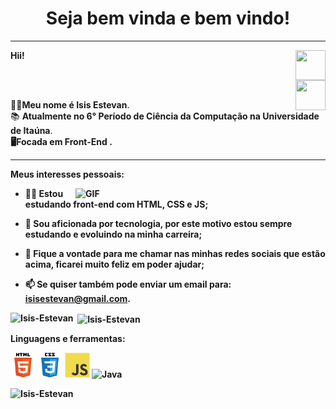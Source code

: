 <h1 align="center"> Seja bem vinda e bem vindo! </h1>
<hr />
<a href="https://www.linkedin.com/in/isis-estevan-75840b1b1/" target="_blank">
  <img align="right" src="https://i.ibb.co/Kx2GSrT/linkedin.png" width="48px" height="48px">
</a>
<p align="left" > 
  <b>Hii!</b>
</p>
<br>
<a href="https://www.instagram.com/isisestevan/" target="_blank">
  <img align="right" src="https://imagepng.org/wp-content/uploads/2017/08/instagram-icone-icon-1.png" width="48px" height="48px">
</a><br />
<p align="left" >
👩‍💻<b>Meu nome é Isis Estevan</b>.
<br />
📚 <b>Atualmente no 6° Período de Ciência da Computação na Universidade de Itaúna</b>.<br />
<b>
🖥<b>Focada em Front-End .</b>
</p>

<hr />

**Meus interesses pessoais:**

<img align="right" alt="GIF" src="https://octocat-generator-assets.githubusercontent.com/my-octocat-1626374766963.png" width="400px" />

- 👩‍💻 Estou estudando front-end com **HTML**, **CSS** e **JS**;

- 💼 Sou aficionada por tecnologia, por este motivo estou sempre estudando e evoluindo na minha carreira;

- 💬 Fique a vontade para me chamar nas minhas redes sociais que estão acima, ficarei muito feliz em poder ajudar;
- 📫 Se quiser  também pode enviar um email para: isisestevan@gmail.com.


<p>
  <img align="left" src="https://github-readme-stats.vercel.app/api/top-langs/?username=isisestevan&layout=compact&theme=graywhite&title_color=268bd2" alt="Isis-Estevan" />
</p>
<p>&nbsp;
  <img align="center" src="https://github-readme-stats.vercel.app/api?username=isisestevan&count_private=true&show_icons=true&theme=graywhite&icon_color=268bd2&title_color=268bd2" alt="Isis-Estevan" />
</p>

**Linguagens e ferramentas:**  

<p align="left">
<img src="https://raw.githubusercontent.com/devicons/devicon/master/icons/html5/html5-original-wordmark.svg" alt="html5" width="40" height="40"/> 
<img src="https://raw.githubusercontent.com/devicons/devicon/master/icons/css3/css3-original-wordmark.svg" alt="css3" width="40" height="40"/> 
<img src="https://raw.githubusercontent.com/devicons/devicon/master/icons/javascript/javascript-original.svg" alt="javascript" width="40" height="40"/>
<img src="https://user-images.githubusercontent.com/63484647/165526387-1b19e490-99ce-4bcb-bed5-5147cf8d6386.png" alt="Java" width="40" height="40"


</p>
<p align="left"> <img src="https://komarev.com/ghpvc/?username=isisestevan" alt="Isis-Estevan" /> </p> 

